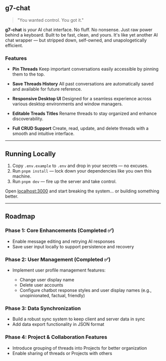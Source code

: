 ## g7-chat

> "You wanted control. You got it."

**g7-chat** is *your* AI chat interface. No fluff. No nonsense. Just raw power behind a keyboard. Built to be fast, clean, and yours. It's like yet another AI chat wrapper — but stripped down, self-owned, and unapologetically efficient.



### Features

* **Pin Threads**
  Keep important conversations easily accessible by pinning them to the top.

* **Save Threads History**
  All past conversations are automatically saved and available for future reference.

* **Responsive Desktop UI**
  Designed for a seamless experience across various desktop environments and window managers.

* **Editable Treads Titles**
  Rename threads to stay organized and enhance discoverability.

* **Full CRUD Support**
  Create, read, update, and delete threads with a smooth and intuitive interface.

---
## Running Locally

1. Copy `.env.example` to `.env` and drop in your secrets — no excuses.
2. Run `pnpm install` — lock down your dependencies like you own this machine.
3. Run `pnpm dev` — fire up the server and take control.

Open [localhost:3000](http://localhost:3000) and start breaking the system… or building something better.

---
## Roadmap

### Phase 1: Core Enhancements (Completed ✅)

* Enable message editing and retrying AI responses
* Save user input locally to support persistence and recovery

### Phase 2: User Management (Completed ✅)

* Implement user profile management features:

  * Change user display name
  * Delete user accounts
  * Configure chatbot response styles and user display names (e.g., unopinionated, factual, friendly)

### Phase 3: Data Synchronization

* Build a robust sync system to keep client and server data in sync
* Add data export functionality in JSON format

### Phase 4: Project & Collaboration Features

* Introduce grouping of threads into Projects for better organization
* Enable sharing of threads or Projects with others
